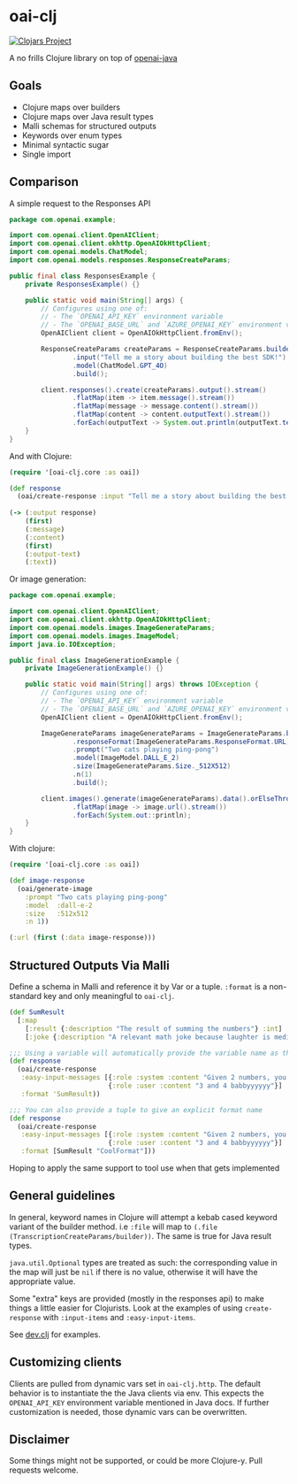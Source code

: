 # oai-clj

[![Clojars Project](https://img.shields.io/clojars/v/com.github.brianium/oai-clj.svg)](https://clojars.org/com.github.brianium/oai-clj)

A no frills Clojure library on top of [openai-java](https://github.com/openai/openai-java)

## Goals

- Clojure maps over builders
- Clojure maps over Java result types
- Malli schemas for structured outputs
- Keywords over enum types
- Minimal syntactic sugar
- Single import

## Comparison

A simple request to the Responses API

```java
package com.openai.example;

import com.openai.client.OpenAIClient;
import com.openai.client.okhttp.OpenAIOkHttpClient;
import com.openai.models.ChatModel;
import com.openai.models.responses.ResponseCreateParams;

public final class ResponsesExample {
    private ResponsesExample() {}

    public static void main(String[] args) {
        // Configures using one of:
        // - The `OPENAI_API_KEY` environment variable
        // - The `OPENAI_BASE_URL` and `AZURE_OPENAI_KEY` environment variables
        OpenAIClient client = OpenAIOkHttpClient.fromEnv();

        ResponseCreateParams createParams = ResponseCreateParams.builder()
                .input("Tell me a story about building the best SDK!")
                .model(ChatModel.GPT_4O)
                .build();

        client.responses().create(createParams).output().stream()
                .flatMap(item -> item.message().stream())
                .flatMap(message -> message.content().stream())
                .flatMap(content -> content.outputText().stream())
                .forEach(outputText -> System.out.println(outputText.text()));
    }
}
```

And with Clojure:

```clojure
(require '[oai-clj.core :as oai])

(def response
  (oai/create-response :input "Tell me a story about building the best SDK!"))
  
(-> (:output response)
    (first)
    (:message)
    (:content)
    (first)
    (:output-text)
    (:text))
```

Or image generation:

```java
package com.openai.example;

import com.openai.client.OpenAIClient;
import com.openai.client.okhttp.OpenAIOkHttpClient;
import com.openai.models.images.ImageGenerateParams;
import com.openai.models.images.ImageModel;
import java.io.IOException;

public final class ImageGenerationExample {
    private ImageGenerationExample() {}

    public static void main(String[] args) throws IOException {
        // Configures using one of:
        // - The `OPENAI_API_KEY` environment variable
        // - The `OPENAI_BASE_URL` and `AZURE_OPENAI_KEY` environment variables
        OpenAIClient client = OpenAIOkHttpClient.fromEnv();

        ImageGenerateParams imageGenerateParams = ImageGenerateParams.builder()
                .responseFormat(ImageGenerateParams.ResponseFormat.URL)
                .prompt("Two cats playing ping-pong")
                .model(ImageModel.DALL_E_2)
                .size(ImageGenerateParams.Size._512X512)
                .n(1)
                .build();

        client.images().generate(imageGenerateParams).data().orElseThrow().stream()
                .flatMap(image -> image.url().stream())
                .forEach(System.out::println);
    }
}
```

With clojure:

```clojure
(require '[oai-clj.core :as oai])

(def image-response
  (oai/generate-image
    :prompt "Two cats playing ping-pong"
    :model  :dall-e-2
    :size   :512x512
    :n 1))

(:url (first (:data image-response)))
```

## Structured Outputs Via Malli

Define a schema in Malli and reference it by Var or a tuple. `:format` is a non-standard key and only meaningful to `oai-clj`.

```clojure
(def SumResult
  [:map
    [:result {:description "The result of summing the numbers"} :int]
    [:joke {:description "A relevant math joke because laughter is medicine"} :string]])

;;; Using a variable will automatically provide the variable name as the format name. This is the recommended method because it is the coolest
(def response
  (oai/create-response
   :easy-input-messages [{:role :system :content "Given 2 numbers, you add them together"}
                         {:role :user :content "3 and 4 babbyyyyyy"}]
   :format 'SumResult))

;;; You can also provide a tuple to give an explicit format name
(def response
  (oai/create-response
   :easy-input-messages [{:role :system :content "Given 2 numbers, you add them together"}
                         {:role :user :content "3 and 4 babbyyyyyy"}]
   :format [SumResult "CoolFormat"]))
```

Hoping to apply the same support to tool use when that gets implemented

## General guidelines

In general, keyword names in Clojure will attempt a kebab cased keyword variant of the builder method. i.e `:file` will map to `(.file (TranscriptionCreateParams/builder))`.
The same is true for Java result types.

`java.util.Optional` types are treated as such: the corresponding value in the map will just be `nil` if there is no value, otherwise it will have the appropriate value.

Some "extra" keys are provided (mostly in the responses api) to make things a little easier for Clojurists. Look at the examples of using `create-response` with `:input-items` and `:easy-input-items`.

See [dev.clj]("dev/dev.clj") for examples.

## Customizing clients

Clients are pulled from dynamic vars set in `oai-clj.http`. The default behavior is to instantiate the the Java clients via env. This expects the `OPENAI_API_KEY` environment variable mentioned in Java docs. If further customization is needed, those dynamic vars can be overwritten.

## Disclaimer

Some things might not be supported, or could be more Clojure-y. Pull requests welcome.
